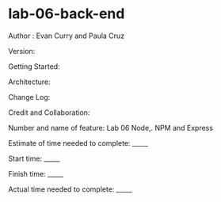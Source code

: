 # lab-06-back-end

Author : Evan Curry and Paula Cruz

Version: 

Getting Started: 

Architecture: 

Change Log:

Credit and Collaboration:


Number and name of feature: Lab 06 Node,. NPM and Express

Estimate of time needed to complete: _____

Start time: _____

Finish time: _____

Actual time needed to complete: _____

